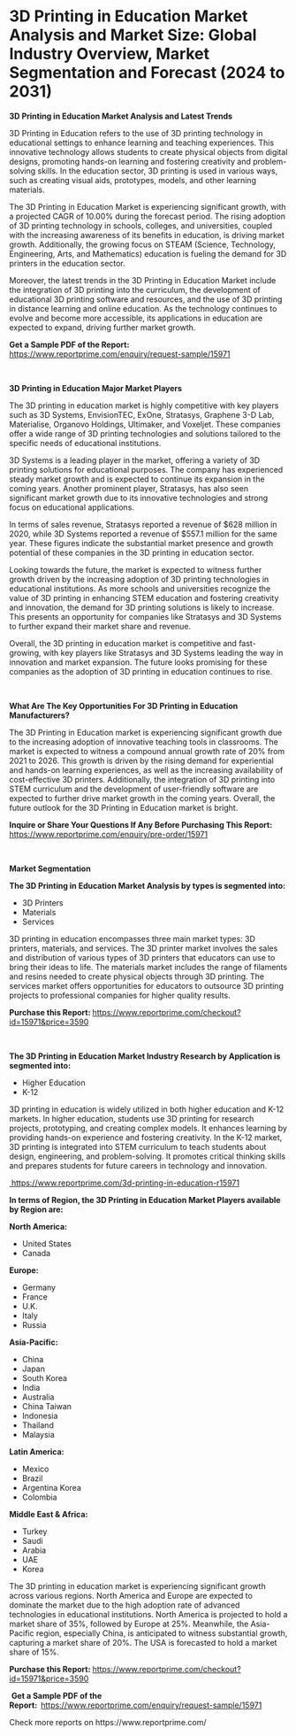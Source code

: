 <p><h1>3D Printing in Education Market Analysis and Market Size: Global Industry Overview, Market Segmentation and Forecast (2024 to 2031)</h1></p><p><strong>3D Printing in Education Market Analysis and Latest Trends</strong></p>
<p><p>3D Printing in Education refers to the use of 3D printing technology in educational settings to enhance learning and teaching experiences. This innovative technology allows students to create physical objects from digital designs, promoting hands-on learning and fostering creativity and problem-solving skills. In the education sector, 3D printing is used in various ways, such as creating visual aids, prototypes, models, and other learning materials.</p><p>The 3D Printing in Education Market is experiencing significant growth, with a projected CAGR of 10.00% during the forecast period. The rising adoption of 3D printing technology in schools, colleges, and universities, coupled with the increasing awareness of its benefits in education, is driving market growth. Additionally, the growing focus on STEAM (Science, Technology, Engineering, Arts, and Mathematics) education is fueling the demand for 3D printers in the education sector.</p><p>Moreover, the latest trends in the 3D Printing in Education Market include the integration of 3D printing into the curriculum, the development of educational 3D printing software and resources, and the use of 3D printing in distance learning and online education. As the technology continues to evolve and become more accessible, its applications in education are expected to expand, driving further market growth.</p></p>
<p><strong>Get a Sample PDF of the Report:&nbsp;</strong> <a href="https://www.reportprime.com/enquiry/request-sample/15971">https://www.reportprime.com/enquiry/request-sample/15971</a></p>
<p>&nbsp;</p>
<p><strong>3D Printing in Education Major Market Players</strong></p>
<p><p>The 3D printing in education market is highly competitive with key players such as 3D Systems, EnvisionTEC, ExOne, Stratasys, Graphene 3-D Lab, Materialise, Organovo Holdings, Ultimaker, and Voxeljet. These companies offer a wide range of 3D printing technologies and solutions tailored to the specific needs of educational institutions.</p><p>3D Systems is a leading player in the market, offering a variety of 3D printing solutions for educational purposes. The company has experienced steady market growth and is expected to continue its expansion in the coming years. Another prominent player, Stratasys, has also seen significant market growth due to its innovative technologies and strong focus on educational applications.</p><p>In terms of sales revenue, Stratasys reported a revenue of $628 million in 2020, while 3D Systems reported a revenue of $557.1 million for the same year. These figures indicate the substantial market presence and growth potential of these companies in the 3D printing in education sector.</p><p>Looking towards the future, the market is expected to witness further growth driven by the increasing adoption of 3D printing technologies in educational institutions. As more schools and universities recognize the value of 3D printing in enhancing STEM education and fostering creativity and innovation, the demand for 3D printing solutions is likely to increase. This presents an opportunity for companies like Stratasys and 3D Systems to further expand their market share and revenue.</p><p>Overall, the 3D printing in education market is competitive and fast-growing, with key players like Stratasys and 3D Systems leading the way in innovation and market expansion. The future looks promising for these companies as the adoption of 3D printing in education continues to rise.</p></p>
<p>&nbsp;</p>
<p><strong>What Are The Key Opportunities For 3D Printing in Education Manufacturers?</strong></p>
<p><p>The 3D Printing in Education market is experiencing significant growth due to the increasing adoption of innovative teaching tools in classrooms. The market is expected to witness a compound annual growth rate of 20% from 2021 to 2026. This growth is driven by the rising demand for experiential and hands-on learning experiences, as well as the increasing availability of cost-effective 3D printers. Additionally, the integration of 3D printing into STEM curriculum and the development of user-friendly software are expected to further drive market growth in the coming years. Overall, the future outlook for the 3D Printing in Education market is bright.</p></p>
<p><strong>Inquire or Share Your Questions If Any Before Purchasing This Report:</strong> <a href="https://www.reportprime.com/enquiry/pre-order/15971">https://www.reportprime.com/enquiry/pre-order/15971</a></p>
<p>&nbsp;</p>
<p><strong>Market Segmentation</strong></p>
<p><strong>The 3D Printing in Education Market Analysis by types is segmented into:</strong></p>
<p><ul><li>3D Printers</li><li>Materials</li><li>Services</li></ul></p>
<p><p>3D printing in education encompasses three main market types: 3D printers, materials, and services. The 3D printer market involves the sales and distribution of various types of 3D printers that educators can use to bring their ideas to life. The materials market includes the range of filaments and resins needed to create physical objects through 3D printing. The services market offers opportunities for educators to outsource 3D printing projects to professional companies for higher quality results.</p></p>
<p><strong>Purchase this Report:&nbsp;</strong><a href="https://www.reportprime.com/checkout?id=15971&price=3590">https://www.reportprime.com/checkout?id=15971&price=3590</a></p>
<p>&nbsp;</p>
<p><strong>The 3D Printing in Education Market Industry Research by Application is segmented into:</strong></p>
<p><ul><li>Higher Education</li><li>K-12</li></ul></p>
<p><p>3D printing in education is widely utilized in both higher education and K-12 markets. In higher education, students use 3D printing for research projects, prototyping, and creating complex models. It enhances learning by providing hands-on experience and fostering creativity. In the K-12 market, 3D printing is integrated into STEM curriculum to teach students about design, engineering, and problem-solving. It promotes critical thinking skills and prepares students for future careers in technology and innovation.</p></p>
<p><a href="https://www.reportprime.com/3d-printing-in-education-r15971">&nbsp;https://www.reportprime.com/3d-printing-in-education-r15971</a></p>
<p><strong>In terms of Region, the 3D Printing in Education Market Players available by Region are:</strong></p>
<p>
    <p> <strong> North America: </strong>
        <ul>
            <li>United States</li>
            <li>Canada</li>
        </ul>
        </p> 
    <p> <strong> Europe: </strong>
        <ul>
            <li>Germany</li>
            <li>France</li>
            <li>U.K.</li>
            <li>Italy</li>
            <li>Russia</li>
        </ul>
        </p> 
    <p> <strong> Asia-Pacific: </strong>
        <ul>
            <li>China</li>
            <li>Japan</li>
            <li>South Korea</li>
            <li>India</li>
            <li>Australia</li>
            <li>China Taiwan</li>
            <li>Indonesia</li>
            <li>Thailand</li>
            <li>Malaysia</li>
        </ul>
        </p> 
    <p> <strong> Latin America: </strong>
        <ul>
            <li>Mexico</li>
            <li>Brazil</li>
            <li>Argentina Korea</li>
            <li>Colombia</li>
        </ul>
        </p> 
    <p> <strong> Middle East & Africa: </strong>
        <ul>
            <li>Turkey</li>
            <li>Saudi</li>
            <li>Arabia</li>
            <li>UAE</li>
            <li>Korea</li>
        </ul>
    </p>
    </p>
<p><p>The 3D printing in education market is experiencing significant growth across various regions. North America and Europe are expected to dominate the market due to the high adoption rate of advanced technologies in educational institutions. North America is projected to hold a market share of 35%, followed by Europe at 25%. Meanwhile, the Asia-Pacific region, especially China, is anticipated to witness substantial growth, capturing a market share of 20%. The USA is forecasted to hold a market share of 15%.</p></p>
<p><strong>Purchase this Report: </strong><a href="https://www.reportprime.com/checkout?id=15971&price=3590">https://www.reportprime.com/checkout?id=15971&price=3590</a></p>
<p>&nbsp;<strong>Get a Sample PDF of the Report:&nbsp;&nbsp;</strong><a href="https://www.reportprime.com/enquiry/request-sample/15971">https://www.reportprime.com/enquiry/request-sample/15971</a></p>
<p><strong></strong></p>
<p>Check more reports on https://www.reportprime.com/</p>